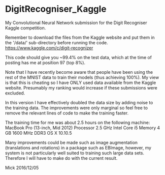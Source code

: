 # DigitRecogniser_Kaggle
My Convolutional Neural Network submission for the Digit Recogniser Kaggle competition.

Remember to download the files from the Kaggle website and put them in the '/data/' sub-directory before running the code.
https://www.kaggle.com/c/digit-recognizer

This code should give you ~99.4% on the test data, which at the time of posting has me at position 97 (top 8%).

Note that I have recently become aware that people have been using the rest of the MNIST data to train their models (thus achieving 100%). My view is that this is cheating so I have ONLY used data available from the Kaggle website. Presumably my ranking would increase if these submissions were excluded.

In this version I have effectively doubled the data size by adding noise to the training data. The improvements were only marginal so feel free to remove the relevant lines of code to make the training faster.

The training time for me was about 2.5 hours on the following machine:
MacBook Pro (13-inch, Mid 2012)
Processor 2.5 GHz Intel Core i5
Memory 4 GB 1600 MHz DDR3
OS X 10.10.5

Many improvements could be made such as image augmentation (translations and rotations) in a package such as EBImage, however, my system is not particularly well suited to training such large data sets. Therefore I will have to make do with the current result.

Mick
2016/12/05
